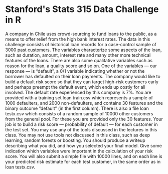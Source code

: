 # Stanford's Stats 315 Data Challenge in R
A company in Chile uses crowd-sourcing to fund loans to the public, as
a means to offer relief from the high bank interest rates. The data in
this challenge consists of historical loan records for a case-control sample of 3000 past customers. The variables characterize some aspects
of the loan, such as duration, amount, interest rate and many other
more technical features of the loans. There are also some qualitative
variables such as reason for the loan, a quality score and so on. One of
the variables — our response — is “default”, a 0/1 variable indicating
whether or not the borrower has defaulted on their loan payments.
The company would like to build a default risk score so that they
can target high-risk customers early and perhaps preempt the default
event, which ends up costly for all involved.
The default rate experienced by this company is 7%. You are provided
with a training set loan train.csv which represents a sample of 1000
defaulters, and 2000 non-defaulters, and contains 30 features and the
binary outcome ”default” (in the first column). There is also a file
loan testx.csv which consists of a random sample of 10000 other
customers from the general pool. For these you are provided only the
30 features.
Your job is to build a risk score — probability of default — for each
customer in the test set. You may use any of the tools discussed in
the lectures in this class. You may not use tools not discussed in this
class, such as deep learning, random forests or boosting. You should
produce a writeup describing what you did, and how you selected your
final model. Give some indication which variables were important in
the calculation of your risk score. You will also submit a simple file
with 10000 lines, and on each line is your predicted risk estimate for
each test customer, in the same order as in loan testx.csv.
